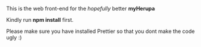 This is the web front-end for the _hopefully_ better **myHerupa**

Kindly run **npm install** first.

Please make sure you have installed Prettier so that you dont make the code ugly :)
